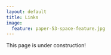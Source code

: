 ```yaml
---
layout: default
title: Links
image:
  feature: paper-53-space-feature.jpg
---
```


<p class="important">
This page is under construction!
</p>
